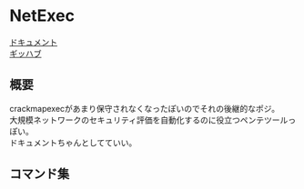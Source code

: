 # NetExec
[ドキュメント](https://www.netexec.wiki/getting-started/using-kerberos)  
[ギッハブ](https://github.com/Pennyw0rth/NetExec)

## 概要
crackmapexecがあまり保守されなくなったぽいのでそれの後継的なポジ。  
大規模ネットワークのセキュリティ評価を自動化するのに役立つペンテツールっぽい。  
ドキュメントちゃんとしてていい。

## コマンド集